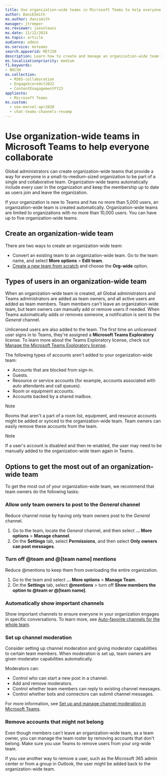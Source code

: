 ```yaml
---
title: Use organization-wide teams in Microsoft Teams to help everyone collaborate
author: DaniESmith
ms.author: danismith
manager: jtremper
ms.reviewer: jasonlewis
ms.date: 11/12/2024
ms.topic: article
audience: admin
ms.service: msteams
search.appverid: MET150
description: Learn how to create and manage an organization-wide team in Teams to provide a way for everyone in a small to medium-sized organization to collaborate.
ms.localizationpriority: medium
f1.keywords:
- NOCSH
ms.collection:
  - M365-collaboration
  - EngageScoreOct2022
  - ContentEnagagementFY23
appliesto:
  - Microsoft Teams
ms.custom: 
  - seo-marvel-apr2020
  - chat-teams-channels-revamp
---
```


# Use organization-wide teams in Microsoft Teams to help everyone collaborate

Global administrators can create organization-wide teams that provide a way for everyone in a small-to-medium-sized organization to be part of a single and collaborative team. Organization-wide teams automatically include every user in the organization and keep the membership up to date as users join and leave the organization.

If your organization is new to Teams and has no more than 5,000 users, an organization-wide team is created automatically. Organization-wide teams are limited to organizations with no more than 10,000 users. You can have up to five organization-wide teams.

## Create an organization-wide team

There are two ways to create an organization-wide team:

- Convert an existing team to an organization-wide team. Go to the team name, and select **More options** > **Edit team**.
- [Create a new team from scratch](https://support.microsoft.com/office/174adf5f-846b-4780-b765-de1a0a737e2b) and choose the **Org-wide** option.

## Types of users in an organization-wide team

When an organization-wide team is created, all Global administrators and Teams administrators are added as team owners, and all active users are added as team members. Team members can't leave an organization-wide team, but team owners can manually add or remove users if needed. When Teams automatically adds or removes someone, a notification is sent to the *General* channel.

Unlicensed users are also added to the team. The first time an unlicensed user signs in to Teams, they're assigned a **Microsoft Teams Exploratory** license. To learn more about the Teams Exploratory license, check out [Manage the Microsoft Teams Exploratory license](teams-exploratory.md).

The following types of accounts aren't added to your organization-wide team:

- Accounts that are blocked from sign-in.
- Guests.
- Resource or service accounts (for example, accounts associated with auto attendants and call queues).
- Room or equipment accounts.
- Accounts backed by a shared mailbox.

> [!NOTE]
> Rooms that aren't a part of a room list, equipment, and resource accounts might be added or synced to the organization-wide team. Team owners can easily remove these accounts from the team.

> [!NOTE]
> If a user's account is disabled and then re-enabled, the user may need to be manually added to the organization-wide team again in Teams.

## Options to get the most out of an organization-wide team

To get the most out of your organization-wide team, we recommend that team owners do the following tasks:

### Allow only team owners to post to the *General* channel

Reduce channel noise by having only team owners post to the *General* channel.

1. Go to the team, locate the *General* channel, and then select **... More options** > **Manage channel**.
2. On the **Settings** tab, select **Permissions**, and then select **Only owners can post messages**.

### Turn off @team and @[team name] mentions

Reduce @mentions to keep them from overloading the entire organization.

1. Go to the team and select **... More options** > **Manage Team**.
2. On the **Settings** tab, select **@mentions** > turn off **Show members the option to @team or @[team name]**.

### Automatically show important channels

Show important channels to ensure everyone in your organization engages in specific conversations. To learn more, see [Auto-favorite channels for the whole team](https://support.office.com/article/auto-favorite-channels-for-the-whole-team-a948272c-5aa5-429c-863c-4e1e1cd6b0f6).

### Set up channel moderation

Consider setting up channel moderation and giving moderator capabilities to certain team members. When moderation is set up, team owners are given moderator capabilities automatically.

Moderators can:

- Control who can start a new post in a channel.
- Add and remove moderators.
- Control whether team members can reply to existing channel messages.
- Control whether bots and connectors can submit channel messages.

For more information, see [Set up and manage channel moderation in Microsoft Teams](manage-channel-moderation-in-teams.md).

### Remove accounts that might not belong

Even though members can't leave an organization-wide team, as a team owner, you can manage the team roster by removing accounts that don't belong. Make sure you use Teams to remove users from your org-wide team.

If you use another way to remove a user, such as the Microsoft 365 admin center or from a group in Outlook, the user might be added back to the organization-wide team.
